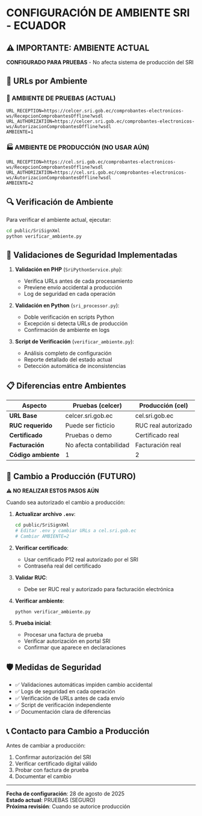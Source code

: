 # CONFIGURACIÓN DE AMBIENTE SRI - ECUADOR

## ⚠️ IMPORTANTE: AMBIENTE ACTUAL
**CONFIGURADO PARA PRUEBAS** - No afecta sistema de producción del SRI

## 🔧 URLs por Ambiente

### 🧪 AMBIENTE DE PRUEBAS (ACTUAL)
```
URL_RECEPTION=https://celcer.sri.gob.ec/comprobantes-electronicos-ws/RecepcionComprobantesOffline?wsdl
URL_AUTHORIZATION=https://celcer.sri.gob.ec/comprobantes-electronicos-ws/AutorizacionComprobantesOffline?wsdl
AMBIENTE=1
```

### 🏭 AMBIENTE DE PRODUCCIÓN (NO USAR AÚN)
```
URL_RECEPTION=https://cel.sri.gob.ec/comprobantes-electronicos-ws/RecepcionComprobantesOffline?wsdl
URL_AUTHORIZATION=https://cel.sri.gob.ec/comprobantes-electronicos-ws/AutorizacionComprobantesOffline?wsdl
AMBIENTE=2
```

## 🔍 Verificación de Ambiente

Para verificar el ambiente actual, ejecutar:

```bash
cd public/SriSignXml
python verificar_ambiente.py
```

## 🚨 Validaciones de Seguridad Implementadas

1. **Validación en PHP** (`SriPythonService.php`):
   - Verifica URLs antes de cada procesamiento
   - Previene envío accidental a producción
   - Log de seguridad en cada operación

2. **Validación en Python** (`sri_processor.py`):
   - Doble verificación en scripts Python
   - Excepción si detecta URLs de producción
   - Confirmación de ambiente en logs

3. **Script de Verificación** (`verificar_ambiente.py`):
   - Análisis completo de configuración
   - Reporte detallado del estado actual
   - Detección automática de inconsistencias

## 📋 Diferencias entre Ambientes

| Aspecto | Pruebas (celcer) | Producción (cel) |
|---------|------------------|------------------|
| **URL Base** | celcer.sri.gob.ec | cel.sri.gob.ec |
| **RUC requerido** | Puede ser ficticio | RUC real autorizado |
| **Certificado** | Pruebas o demo | Certificado real |
| **Facturación** | No afecta contabilidad | Facturación real |
| **Código ambiente** | 1 | 2 |

## 🔄 Cambio a Producción (FUTURO)

**⚠️ NO REALIZAR ESTOS PASOS AÚN**

Cuando sea autorizado el cambio a producción:

1. **Actualizar archivo `.env`**:
   ```bash
   cd public/SriSignXml
   # Editar .env y cambiar URLs a cel.sri.gob.ec
   # Cambiar AMBIENTE=2
   ```

2. **Verificar certificado**:
   - Usar certificado P12 real autorizado por el SRI
   - Contraseña real del certificado

3. **Validar RUC**:
   - Debe ser RUC real y autorizado para facturación electrónica

4. **Verificar ambiente**:
   ```bash
   python verificar_ambiente.py
   ```

5. **Prueba inicial**:
   - Procesar una factura de prueba
   - Verificar autorización en portal SRI
   - Confirmar que aparece en declaraciones

## 🛡️ Medidas de Seguridad

- ✅ Validaciones automáticas impiden cambio accidental
- ✅ Logs de seguridad en cada operación
- ✅ Verificación de URLs antes de cada envío
- ✅ Script de verificación independiente
- ✅ Documentación clara de diferencias

## 📞 Contacto para Cambio a Producción

Antes de cambiar a producción:
1. Confirmar autorización del SRI
2. Verificar certificado digital válido
3. Probar con factura de prueba
4. Documentar el cambio

---

**Fecha de configuración**: 28 de agosto de 2025  
**Estado actual**: PRUEBAS (SEGURO)  
**Próxima revisión**: Cuando se autorice producción
